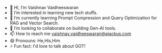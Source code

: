 - 👋 Hi, I’m Vaishnav Vaidheeswaran
- 👀 I’m interested in learning new tech stuffs.
- 🌱 I’m currently learning Prompt Compression and Query Optimization for RAG and Vector Search.
- 💞️ I’m looking to collaborate on building Gen-AI tools.
- 📫 How to reach me vaishnav.vaidheeswaran@ajackus.com
- 😄 Pronouns: He,His,Him
- ⚡ Fun fact: I'd love to talk about GOT! 

<!---
vaishnav-ajackus/vaishnav-ajackus is a ✨ special ✨ repository because its `README.md` (this file) appears on your GitHub profile.
You can click the Preview link to take a look at your changes.
--->
